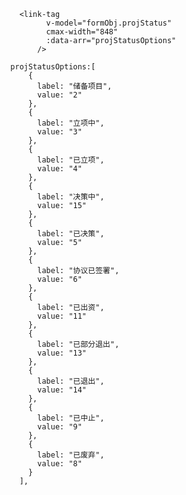   <link-tag
                  v-model="formObj.groupId"
                  parent-id="266"
                  cmax-width="848"
                />



        <link-tag
              v-model="formObj.projStatus"
              cmax-width="848"
              :data-arr="projStatusOptions"
            />

      projStatusOptions:[
          {
            label: "储备项目",
            value: "2"
          },
          {
            label: "立项中",
            value: "3"
          },
          {
            label: "已立项",
            value: "4"
          },
          {
            label: "决策中",
            value: "15"
          },
          {
            label: "已决策",
            value: "5"
          },
          {
            label: "协议已签署",
            value: "6"
          },
          {
            label: "已出资",
            value: "11"
          },
          {
            label: "已部分退出",
            value: "13"
          },
          {
            label: "已退出",
            value: "14"
          },
          {
            label: "已中止",
            value: "9"
          },
          {
            label: "已废弃",
            value: "8"
          }
        ],